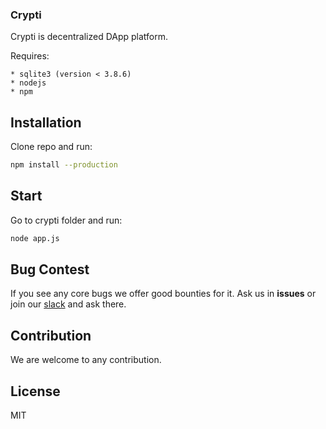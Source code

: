 ### Crypti ###

Crypti is decentralized DApp platform.

Requires:

	* sqlite3 (version < 3.8.6)
	* nodejs
	* npm

## Installation

Clone repo and run: 

```sh
npm install --production
```

## Start

Go to crypti folder and run:

```sh
node app.js
```

## Bug Contest

If you see any core bugs we offer good bounties for it.
Ask us in **issues** or join our [slack](http://slack.crypti.me) and ask there.

## Contribution

We are welcome to any contribution.

## License 

MIT
